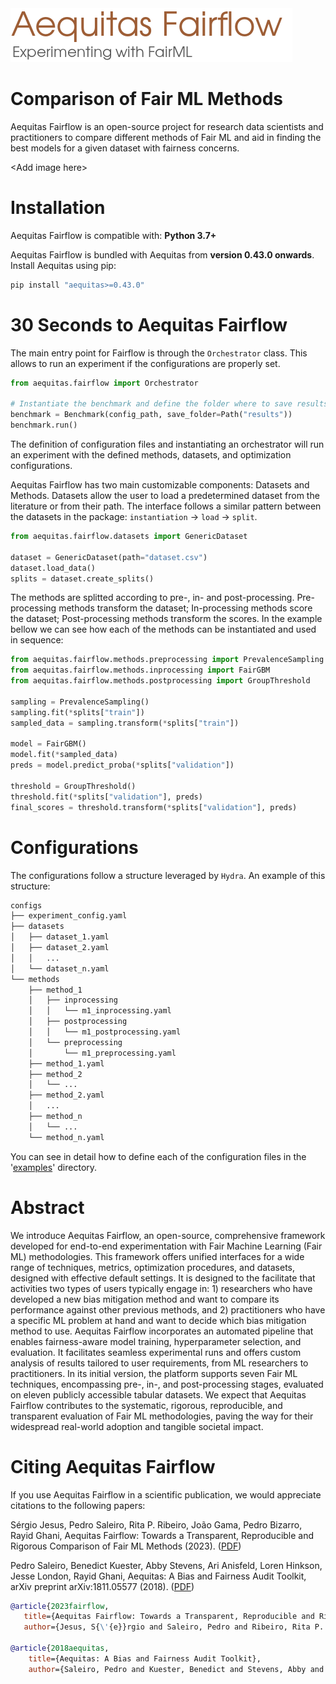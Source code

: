 
<img src="https://github.com/dssg/aequitas/blob/master/src/aequitas_webapp/static/images/aequitas_fairflow_header.png">

# Comparison of Fair ML Methods


Aequitas Fairflow is an open-source project for research data scientists and practitioners to compare different methods of Fair ML and aid in finding the best models for a given dataset with fairness concerns.

\<Add image here\>

# Installation

Aequitas Fairflow is compatible with: **Python 3.7+**

Aequitas Fairflow is bundled with Aequitas from **version 0.43.0 onwards**. Install Aequitas using pip: 

```bash
pip install "aequitas>=0.43.0"
```


# 30 Seconds to Aequitas Fairflow

The main entry point for Fairflow is through the `Orchestrator` class. This allows to run an experiment if the configurations are properly set.

 ```python 
 from aequitas.fairflow import Orchestrator

 # Instantiate the benchmark and define the folder where to save results
 benchmark = Benchmark(config_path, save_folder=Path("results"))
 benchmark.run()
 ```

The definition of configuration files and instantiating an orchestrator will run an experiment with the defined methods, datasets, and optimization configurations.

Aequitas Fairflow has two main customizable components: Datasets and Methods. 
Datasets allow the user to load a predetermined dataset from the literature or from their path. The interface follows a similar pattern between the datasets in the package: `instantiation` -> `load` -> `split`.
```python
from aequitas.fairflow.datasets import GenericDataset

dataset = GenericDataset(path="dataset.csv")
dataset.load_data()
splits = dataset.create_splits()
```
The methods are splitted according to pre-, in- and post-processing. Pre-processing methods transform the dataset; In-processing methods score the dataset; Post-processing methods transform the scores. In the example bellow we can see how each of the methods can be instantiated and used in sequence:

```python
from aequitas.fairflow.methods.preprocessing import PrevalenceSampling
from aequitas.fairflow.methods.inprocessing import FairGBM
from aequitas.fairflow.methods.postprocessing import GroupThreshold

sampling = PrevalenceSampling()
sampling.fit(*splits["train"])
sampled_data = sampling.transform(*splits["train"])

model = FairGBM()
model.fit(*sampled_data)
preds = model.predict_proba(*splits["validation"])

threshold = GroupThreshold()
threshold.fit(*splits["validation"], preds)
final_scores = threshold.transform(*splits["validation"], preds)
```

# Configurations

The configurations follow a structure leveraged by `Hydra`. An example of this structure:
```bash
configs
├── experiment_config.yaml
├── datasets
│   ├── dataset_1.yaml
│   ├── dataset_2.yaml
│   │   ...
│   └── dataset_n.yaml
└── methods
    ├── method_1
    │   ├── inprocessing
    │   │   └── m1_inprocessing.yaml
    │   ├── postprocessing
    │   │   └── m1_postprocessing.yaml
    │   └── preprocessing
    │       └── m1_preprocessing.yaml
    ├── method_1.yaml
    ├── method_2
    │   └── ...
    ├── method_2.yaml
    │   ...
    ├── method_n
    │   └── ...
    └── method_n.yaml
```
You can see in detail how to define each of the configuration files in the \'[examples]()\' directory.

# Abstract
We introduce Aequitas Fairflow, an open-source, comprehensive framework developed for end-to-end experimentation with Fair Machine Learning (Fair ML) methodologies. This  framework offers unified interfaces for a wide range of techniques, metrics, optimization procedures, and datasets, designed with effective default settings. It is designed to the facilitate that activities two types of users typically engage in: 1) researchers who have developed a new bias mitigation method and want to compare its performance against other previous methods, and 2) practitioners who have a specific ML problem at hand and want to decide which bias mitigation method to use. Aequitas Fairflow incorporates an automated pipeline that enables fairness-aware model training, hyperparameter selection, and evaluation. It facilitates seamless experimental runs and offers custom analysis of results tailored to user requirements, from ML researchers to practitioners. In its initial version, the platform supports seven Fair ML techniques, encompassing pre-, in-, and post-processing stages, evaluated on eleven publicly accessible tabular datasets. We expect that Aequitas Fairflow contributes to the systematic, rigorous, reproducible, and transparent evaluation of Fair ML methodologies, paving the way for their widespread real-world adoption and tangible societal impact.

# Citing Aequitas Fairflow

If you use Aequitas Fairflow in a scientific publication, we would appreciate citations to the following papers:

Sérgio Jesus, Pedro Saleiro, Rita P. Ribeiro, João Gama, Pedro Bizarro, Rayid Ghani, Aequitas Fairflow: Towards a Transparent, Reproducible and Rigorous Comparison of Fair ML Methods (2023). ([PDF]())

Pedro Saleiro, Benedict Kuester, Abby Stevens, Ari Anisfeld, Loren Hinkson, Jesse London, Rayid Ghani, Aequitas: A Bias and Fairness Audit Toolkit,  arXiv preprint arXiv:1811.05577 (2018). ([PDF](https://arxiv.org/pdf/1811.05577.pdf))

```bib
@article{2023fairflow,
   title={Aequitas Fairflow: Towards a Transparent, Reproducible and Rigorous Comparison of Fair ML Methods},
   author={Jesus, S{\'{e}}rgio and Saleiro, Pedro and Ribeiro, Rita P. and Gama, Jo{\~{a}}o and Bizarro, Pedro and Ghani Rayid}, year={2023}}
   
@article{2018aequitas,
    title={Aequitas: A Bias and Fairness Audit Toolkit},
    author={Saleiro, Pedro and Kuester, Benedict and Stevens, Abby and Anisfeld, Ari and Hinkson, Loren and London, Jesse and Ghani, Rayid}, journal={arXiv preprint arXiv:1811.05577}, year={2018}}
``` 